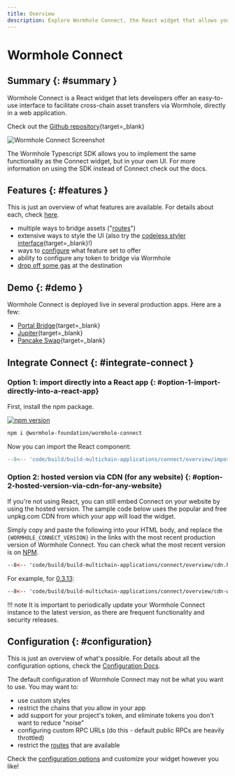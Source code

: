 ```yaml
---
title: Overview
description: Explore Wormhole Connect, the React widget that allows you to offer an easy-to-use UI for cross-chain asset transfers via Wormhole in a web application. 
---
```


# Wormhole Connect

## Summary {: #summary }

Wormhole Connect is a React widget that lets developers offer an easy-to-use interface to facilitate cross-chain asset transfers via Wormhole, directly in a web application.

Check out the [Github repository](https://github.com/wormhole-foundation/wormhole-connect){target=\_blank}

![Wormhole Connect Screenshot](https://camo.githubusercontent.com/fda29f71df76f388a4e579624e538c876f89c396d2dd6d9486657aa8f9a3a19c/68747470733a2f2f692e696d6775722e636f6d2f735a4a4b7738652e706e67)

The Wormhole Typescript SDK allows you to implement the same functionality as the Connect widget, but in your own UI. For more information on using the SDK instead of Connect check out the docs.

## Features {: #features }

This is just an overview of what features are available. For details about each, check [here](../connect/features.md).

- multiple ways to bridge assets ("[routes](./routes.md)")
- extensive ways to style the UI (also try the [codeless styler interface](https://connect-in-style.wormhole.com/){target=\_blank}!)
- ways to [configure](./configuration.md) what feature set to offer
- ability to configure any token to bridge via Wormhole
- [drop off some gas](./features.md) at the destination

## Demo {: #demo }

Wormhole Connect is deployed live in several production apps. Here are a few:

- [Portal Bridge](https://portalbridge.com/){target=\_blank}
- [Jupiter](https://jup.ag/bridge/cctp){target=\_blank}
- [Pancake Swap](https://bridge.pancakeswap.finance/wormhole){target=\_blank}

## Integrate Connect {: #integrate-connect }

### Option 1: import directly into a React app  {: #option-1-import-directly-into-a-react-app}

First, install the npm package.

[![npm version](https://img.shields.io/npm/v/@wormhole-foundation/wormhole-connect.svg)](https://www.npmjs.com/package/@wormhole-foundation/wormhole-connect) 

```bash
npm i @wormhole-foundation/wormhole-connect
```

Now you can import the React component:

```ts
--8<-- 'code/build/build-multichain-applications/connect/overview/import.js'
```

### Option 2: hosted version via CDN (for any website) {: #option-2-hosted-version-via-cdn-for-any-website}

If you're not using React, you can still embed Connect on your website by using the hosted version. The sample code below uses the popular and free unpkg.com CDN from which your app will load the widget.

Simply copy and paste the following into your HTML body, and replace the ```{WORMHOLE_CONNECT_VERSION}``` in the links with the most recent production version of Wormhole Connect. You can check what the most recent version is on [NPM](https://www.npmjs.com/package/@wormhole-foundation/wormhole-connect/v/latest).

```html
--8<-- 'code/build/build-multichain-applications/connect/overview/cdn.html'
```

For example, for [0.3.13](https://www.npmjs.com/package/@wormhole-foundation/wormhole-connect/v/0.3.13):

```html
--8<-- 'code/build/build-multichain-applications/connect/overview/cdn-with-version.html'
```

!!! note 
    It is important to periodically update your Wormhole Connect instance to the latest version, as there are frequent functionality and security releases.

## Configuration {: #configuration}

This is just an overview of what's possible. For details about all the configuration options, check the [Configuration Docs](../connect/configuration.md).

The default configuration of Wormhole Connect may not be what you want to use.  You may want to:

- use custom styles 
- restrict the chains that you allow in your app
- add support for your project's token, and eliminate tokens you don't want to reduce "noise"
- configuring custom RPC URLs (do this - default public RPCs are heavily throttled)
- restrict the [routes](./routes.md) that are available

Check the [configuration options](./configuration.md) and customize your widget however you like!
